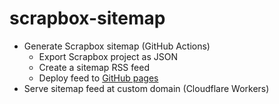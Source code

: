 <!-- deno-fmt-ignore-file -->
# scrapbox-sitemap

- Generate Scrapbox sitemap (GitHub Actions)
    - Export Scrapbox project as JSON
    - Create a sitemap RSS feed
    - Deploy feed to [GitHub pages](https://mu373.github.io/scrapbox-sitemap/sitemap.xml)
- Serve sitemap feed at custom domain (Cloudflare Workers)
